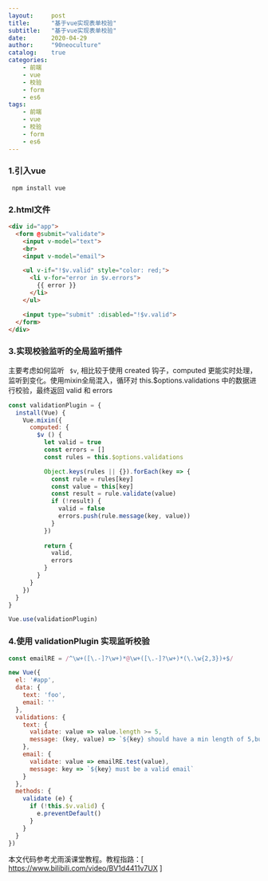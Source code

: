 ```yaml
---
layout:     post
title:      "基于vue实现表单校验"
subtitle:   "基于vue实现表单校验"
date:       2020-04-29
author:     "90neoculture"
catalog:    true
categories: 
    - 前端
    - vue
    - 校验
    - form
    - es6
tags:
    - 前端
    - vue
    - 校验
    - form
    - es6
---
```


### 1.引入vue
` npm install vue`

### 2.html文件
```html
<div id="app">
  <form @submit="validate">
    <input v-model="text">
    <br>
    <input v-model="email">

    <ul v-if="!$v.valid" style="color: red;">
      <li v-for="error in $v.errors">
        {{ error }}
      </li>
    </ul>

    <input type="submit" :disabled="!$v.valid">
  </form>
</div>
```
### 3.实现校验监听的全局监听插件
主要考虑如何监听 ` $v`, 相比较于使用 created 钩子，computed 更能实时处理，监听到变化。使用mixin全局混入，循环对 this.$options.validations 中的数据进行校验，最终返回 valid 和 errors
```javascript
const validationPlugin = {
  install(Vue) {
    Vue.mixin({
      computed: {
        $v () {
          let valid = true
          const errors = []
          const rules = this.$options.validations

          Object.keys(rules || {}).forEach(key => {
            const rule = rules[key]
            const value = this[key]
            const result = rule.validate(value)
            if (!result) {
              valid = false
              errors.push(rule.message(key, value))
            }
          })
          
          return {
            valid,
            errors
          }
        }
      }
    })
  }
}

Vue.use(validationPlugin)
```

### 4.使用 validationPlugin 实现监听校验
```javascript
const emailRE = /^\w+([\.-]?\w+)*@\w+([\.-]?\w+)*(\.\w{2,3})+$/

new Vue({
  el: '#app',
  data: {
    text: 'foo',
    email: ''
  },
  validations: {
    text: {
      validate: value => value.length >= 5,
      message: (key, value) => `${key} should have a min length of 5,but got ${value.length}.`
    },
    email: {
      validate: value => emailRE.test(value),
      message: key => `${key} must be a valid email`
    }
  },
  methods: {
    validate (e) {
      if (!this.$v.valid) {
        e.preventDefault()
      }
    }
  }
})
```

本文代码参考尤雨溪课堂教程。教程指路：[ https://www.bilibili.com/video/BV1d4411v7UX ]